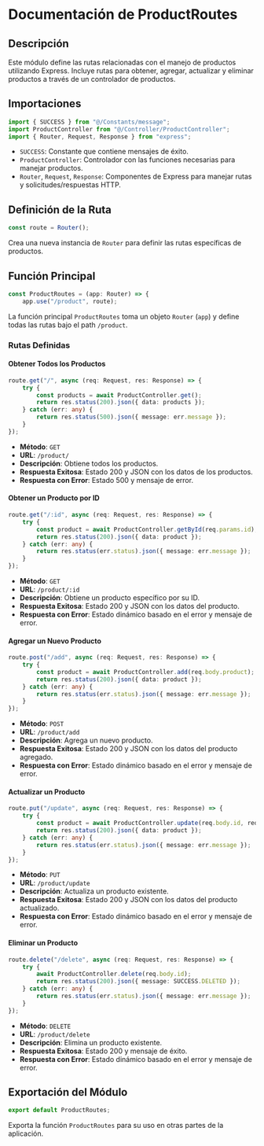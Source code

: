 # Documentación de ProductRoutes

## Descripción

Este módulo define las rutas relacionadas con el manejo de productos utilizando Express. Incluye rutas para obtener, agregar, actualizar y eliminar productos a través de un controlador de productos.

## Importaciones

```typescript
import { SUCCESS } from "@/Constants/message";
import ProductController from "@/Controller/ProductController";
import { Router, Request, Response } from "express";
```

- `SUCCESS`: Constante que contiene mensajes de éxito.
- `ProductController`: Controlador con las funciones necesarias para manejar productos.
- `Router`, `Request`, `Response`: Componentes de Express para manejar rutas y solicitudes/respuestas HTTP.

## Definición de la Ruta

```typescript
const route = Router();
```

Crea una nueva instancia de `Router` para definir las rutas específicas de productos.

## Función Principal

```typescript
const ProductRoutes = (app: Router) => {
    app.use("/product", route);
```

La función principal `ProductRoutes` toma un objeto `Router` (`app`) y define todas las rutas bajo el path `/product`.

### Rutas Definidas

#### Obtener Todos los Productos

```typescript
route.get("/", async (req: Request, res: Response) => {
    try {
        const products = await ProductController.get();
        return res.status(200).json({ data: products });
    } catch (err: any) {
        return res.status(500).json({ message: err.message });
    }
});
```

- **Método**: `GET`
- **URL**: `/product/`
- **Descripción**: Obtiene todos los productos.
- **Respuesta Exitosa**: Estado 200 y JSON con los datos de los productos.
- **Respuesta con Error**: Estado 500 y mensaje de error.

#### Obtener un Producto por ID

```typescript
route.get("/:id", async (req: Request, res: Response) => {
    try {
        const product = await ProductController.getById(req.params.id);
        return res.status(200).json({ data: product });
    } catch (err: any) {
        return res.status(err.status).json({ message: err.message });
    }
});
```

- **Método**: `GET`
- **URL**: `/product/:id`
- **Descripción**: Obtiene un producto específico por su ID.
- **Respuesta Exitosa**: Estado 200 y JSON con los datos del producto.
- **Respuesta con Error**: Estado dinámico basado en el error y mensaje de error.

#### Agregar un Nuevo Producto

```typescript
route.post("/add", async (req: Request, res: Response) => {
    try {
        const product = await ProductController.add(req.body.product);
        return res.status(200).json({ data: product });
    } catch (err: any) {
        return res.status(err.status).json({ message: err.message });
    }
});
```

- **Método**: `POST`
- **URL**: `/product/add`
- **Descripción**: Agrega un nuevo producto.
- **Respuesta Exitosa**: Estado 200 y JSON con los datos del producto agregado.
- **Respuesta con Error**: Estado dinámico basado en el error y mensaje de error.

#### Actualizar un Producto

```typescript
route.put("/update", async (req: Request, res: Response) => {
    try {
        const product = await ProductController.update(req.body.id, req.body.product);
        return res.status(200).json({ data: product });
    } catch (err: any) {
        return res.status(err.status).json({ message: err.message });
    }
});
```

- **Método**: `PUT`
- **URL**: `/product/update`
- **Descripción**: Actualiza un producto existente.
- **Respuesta Exitosa**: Estado 200 y JSON con los datos del producto actualizado.
- **Respuesta con Error**: Estado dinámico basado en el error y mensaje de error.

#### Eliminar un Producto

```typescript
route.delete("/delete", async (req: Request, res: Response) => {
    try {
        await ProductController.delete(req.body.id);
        return res.status(200).json({ message: SUCCESS.DELETED });
    } catch (err: any) {
        return res.status(err.status).json({ message: err.message });
    }
});
```

- **Método**: `DELETE`
- **URL**: `/product/delete`
- **Descripción**: Elimina un producto existente.
- **Respuesta Exitosa**: Estado 200 y mensaje de éxito.
- **Respuesta con Error**: Estado dinámico basado en el error y mensaje de error.

## Exportación del Módulo

```typescript
export default ProductRoutes;
```

Exporta la función `ProductRoutes` para su uso en otras partes de la aplicación.